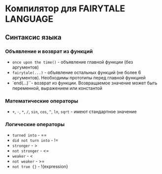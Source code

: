 # Компилятор для FAIRYTALE LANGUAGE

## Синтаксис языка

### Объявление и возврат из функций

- `once upon the time()` - объявление главной функции (без аргументов)
- `fairytale(...)` - объявление остальных функций (не более 6 аргументов). Необходимы прототипы перед главной функцией
- `end(...)``- возврат из функции. Возвращаемое значение может быть переменной, выражением или константой

### Математические операторы

- `+`, `-`, `*`, `/`, `sin`, `cos`, `^`, `ln`, `sqrt` - имеют стандартное значение

### Логические операторы

- `turned into` - ==
- `did not turn into` - !=
- `stronger` - >
- `not stronger` - <=
- `weaker` - <
- `not weaker` - >=
- `not true {}` - !{expression}

